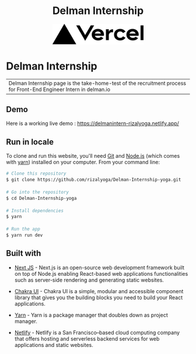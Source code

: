 <div align="center">

<h1>Delman Internship</h1>

<!-- PROJECT LOGO -->

<img src="public/vercel.svg" alt="Logo" width="250" height="auto" />

</div>

# Delman Internship

<table>
<tr>
<td>
Delman Internship page is the take-home-test of the recruitment process for Front-End Engineer Intern in delman.io
</td>
</tr>
</table>

## Demo

Here is a working live demo : https://delmanintern-rizalyoga.netlify.app/

## Run in locale

To clone and run this website, you'll need [Git](https://git-scm.com) and [Node.js](https://nodejs.org/en/download/) (which comes with [yarn](https://yarnpkg.com/)) installed on your computer. From your command line:

```bash
# Clone this repository
$ git clone https://github.com/rizalyoga/Delman-Internship-yoga.git

# Go into the repository
$ cd Delman-Internship-yoga

# Install dependencies
$ yarn

# Run the app
$ yarn run dev
```

## Built with

- [Next JS](https://nextjs.org/) - Next.js is an open-source web development framework built on top of Node.js enabling React-based web applications functionalities such as server-side rendering and generating static websites.

- [Chakra UI](https://chakra-ui.com/) - Chakra UI is a simple, modular and accessible component library that gives you the building blocks you need to build your React applications.

- [Yarn](https://yarnpkg.com/) - Yarn is a package manager that doubles down as project manager.

- [Netlify](https://www.netlify.com/) - Netlify is a San Francisco–based cloud computing company that offers hosting and serverless backend services for web applications and static websites.

